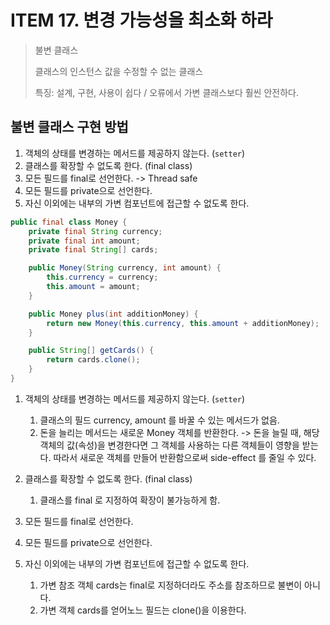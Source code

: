 # ITEM 17. 변경 가능성을 최소화 하라

> 불변 클래스
> 
> 클래스의 인스턴스 값을 수정할 수 없는 클래스
>
> 특징: 설계, 구현, 사용이 쉽다 / 오류에서 가변 클래스보다 훨씬 안전하다.

## 불변 클래스 구현 방법 

1. 객체의 상태를 변경하는 메서드를 제공하지 않는다. (`setter`)
2. 클래스를 확장할 수 없도록 한다. (final class)
3. 모든 필드를 final로 선언한다. -> Thread safe 
4. 모든 필드를 private으로 선언한다.
5. 자신 이외에는 내부의 가변 컴포넌트에 접근할 수 없도록 한다.

```java
public final class Money {
    private final String currency;
    private final int amount;
    private final String[] cards;

    public Money(String currency, int amount) {
        this.currency = currency;
        this.amount = amount;
    }

    public Money plus(int additionMoney) {
        return new Money(this.currency, this.amount + additionMoney);
    }

    public String[] getCards() {
        return cards.clone();
    }
}
```

1. 객체의 상태를 변경하는 메서드를 제공하지 않는다. (`setter`)
   1. 클래스의 필드 currency, amount 를 바꿀 수 있는 메서드가 없음.
   2. 돈을 늘리는 메서드는 새로운 Money 객체를 반환한다. -> 돈을 늘릴 때, 해당 객체의 값(속성)을 변경한다면 그 객체를 사용하는 다른 객체들이 영향을 받는다. 따라서 새로운 객체를 만들어 반환함으로써 side-effect 를 줄일 수 있다.

2. 클래스를 확장할 수 없도록 한다. (final class)
   1. 클래스를 final 로 지정하여 확장이 불가능하게 함.
3. 모든 필드를 final로 선언한다. 
4. 모든 필드를 private으로 선언한다.
5. 자신 이외에는 내부의 가변 컴포넌트에 접근할 수 없도록 한다.
   1. 가변 참조 객체 cards는 final로 지정하더라도 주소를 참조하므로 불변이 아니다.
   2. 가변 객체 cards를 얻어노느 필드는 clone()을 이용한다.
